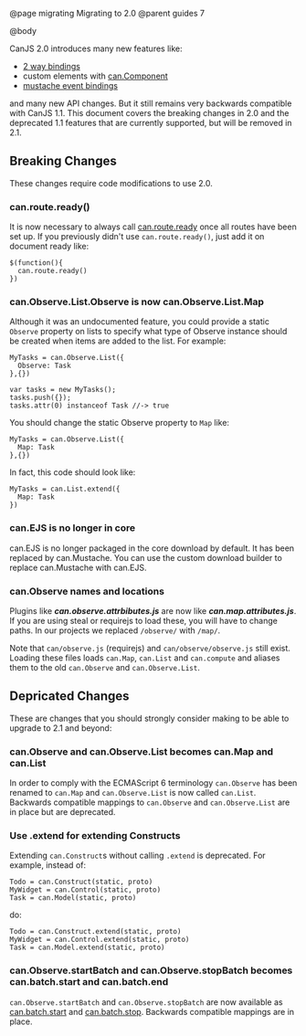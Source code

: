 @page migrating Migrating to 2.0
@parent guides 7

@body

CanJS 2.0 introduces many new features like:

 - [2 way bindings](../docs/can.view.bindings.can-value.html)
 - custom elements with [can.Component](../docs/can.Component.html)
 - [mustache event bindings](../docs/can.Component.html)

and many new API changes.  But it still remains very backwards compatible with
CanJS 1.1.  This document covers the breaking changes in 2.0 and the deprecated  1.1 features
that are currently supported, but will be removed in 2.1.

## Breaking Changes

These changes require code modifications to use 2.0.

### can.route.ready()

It is now necessary to always call [can.route.ready](../docs/can.route.html) once 
all routes have been set up. If you previously didn't 
use `can.route.ready()`, just add it on document ready like:

    $(function(){
      can.route.ready()
    })


### can.Observe.List.Observe is now can.Observe.List.Map

Although it was an undocumented feature, you could
provide a static `Observe` property on lists to
specify what type of Observe instance should be created
when items are added to the list.  For example:

    MyTasks = can.Observe.List({
      Observe: Task
    },{})

    var tasks = new MyTasks();
    tasks.push({});
    tasks.attr(0) instanceof Task //-> true
    
You should change the static Observe property to
`Map` like:

    MyTasks = can.Observe.List({
      Map: Task
    },{})

In fact, this code should look like:

    MyTasks = can.List.extend({
      Map: Task
    })

### can.EJS is no longer in core

can.EJS is no longer packaged in the core download by default. It has
been replaced by can.Mustache. You
can use the custom download builder to replace can.Mustache with 
can.EJS.

### can.Observe names and locations

Plugins like ___can.observe.attrbibutes.js___ are now like 
___can.map.attributes.js___.  If you are using steal or requirejs to
load these, you will have to change paths.  In our projects we
replaced `/observe/` with `/map/`.  

Note that `can/observe.js` (requirejs) and `can/observe/observe.js`
still exist.  Loading these files loads `can.Map`, `can.List` and
`can.compute` and aliases them to the old `can.Observe` and
`can.Observe.List`.

## Depricated Changes

These are changes that you should strongly consider making to be able to upgrade 
to 2.1 and beyond:

### can.Observe and can.Observe.List becomes can.Map and can.List

In order to comply with the ECMAScript 6 terminology `can.Observe` has 
been renamed to `can.Map` and `can.Observe.List` is now 
called `can.List`. Backwards compatible mappings 
to `can.Observe` and `can.Observe.List` are in place 
but are deprecated.

### Use .extend for extending Constructs

Extending `can.Construct`s without calling `.extend` is 
deprecated.  For example, instead of:

    Todo = can.Construct(static, proto)
    MyWidget = can.Control(static, proto)
    Task = can.Model(static, proto)

do:

    Todo = can.Construct.extend(static, proto)
    MyWidget = can.Control.extend(static, proto)
    Task = can.Model.extend(static, proto)


### can.Observe.startBatch and can.Observe.stopBatch becomes can.batch.start and can.batch.end

`can.Observe.startBatch` 
and `can.Observe.stopBatch` are now available as [can.batch.start](../docs/can.batch.start.html) 
and [can.batch.stop](../docs/can.batch.stop.html). Backwards compatible mappings are in place.

